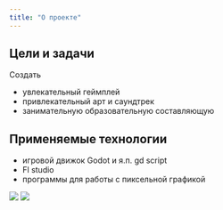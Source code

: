 ```yaml
---
title: "О проекте"  
---  
```


## Цели и задачи  

Создать
- увлекательный геймплей  
- привлекательный арт и саундтрек
- занимательную образовательную составляющую   

## Применяемые технологии  

- игровой движок Godot и я.п. gd script  
- Fl studio
- программы для работы с пиксельной графикой

![](/images/pers_godot.png) 
 ![](/images/fl.jpg)